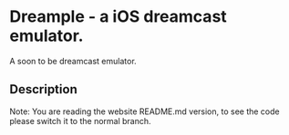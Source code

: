 # Dreample - a iOS dreamcast emulator.
A soon to be dreamcast emulator. 


Description
--------------------------
Note: You are reading the website README.md version, to see the code please switch it to the normal branch.
